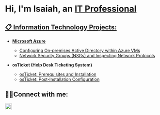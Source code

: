 <h1>Hi, I'm Isaiah, an <a href="https://linkedin.com/in/isaiah-branch-">IT Professional </h1>
<h2> 📋 Information Technology Projects:</h2>

- <b>Microsoft Azure</b>
  - [Configuring On-premises Active Directory within Azure VMs](https://github.com/ZekeBEME/configure-ad)
  - [Network Security Groups (NSGs) and Inspecting Network Protocols](https://github.com/ZekeBEME/azure-network-protocols)

- <b>osTicket (Help Desk Ticketing System)</b>
  - [osTicket: Prerequisites and Installation](https://github.com/ZekeBEME/osticket-prereqs)
  - [osTicket: Post-Installation Configuration](https://github.com/ZekeBEME/post-install-config)

<h2>🤳🏾Connect with me:</h2>

[<img align="left" alt="Josh | LinkedIn" width="22px" src="https://cdn.jsdelivr.net/npm/simple-icons@v3/icons/linkedin.svg" />][linkedin]


[linkedin]: https://linkedin.com/in/isaiah-branch-
